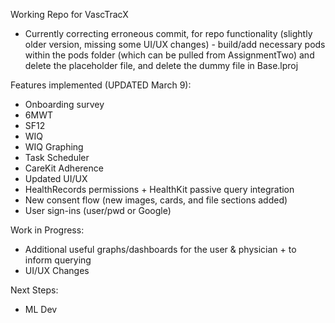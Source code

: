 Working Repo for VascTracX
- Currently correcting erroneous commit, for repo functionality (slightly older version, missing some UI/UX changes) - build/add necessary pods within the pods folder (which can be pulled from AssignmentTwo) and delete the placeholder file, and delete the dummy file in Base.lproj

Features implemented (UPDATED March 9):
- Onboarding survey
- 6MWT
- SF12
- WIQ
- WIQ Graphing
- Task Scheduler
- CareKit Adherence 
- Updated UI/UX
- HealthRecords permissions + HealthKit passive query integration
- New consent flow (new images, cards, and file sections added)
- User sign-ins (user/pwd or Google)

Work in Progress:
- Additional useful graphs/dashboards for the user & physician + to inform querying
- UI/UX Changes

Next Steps:
- ML Dev
